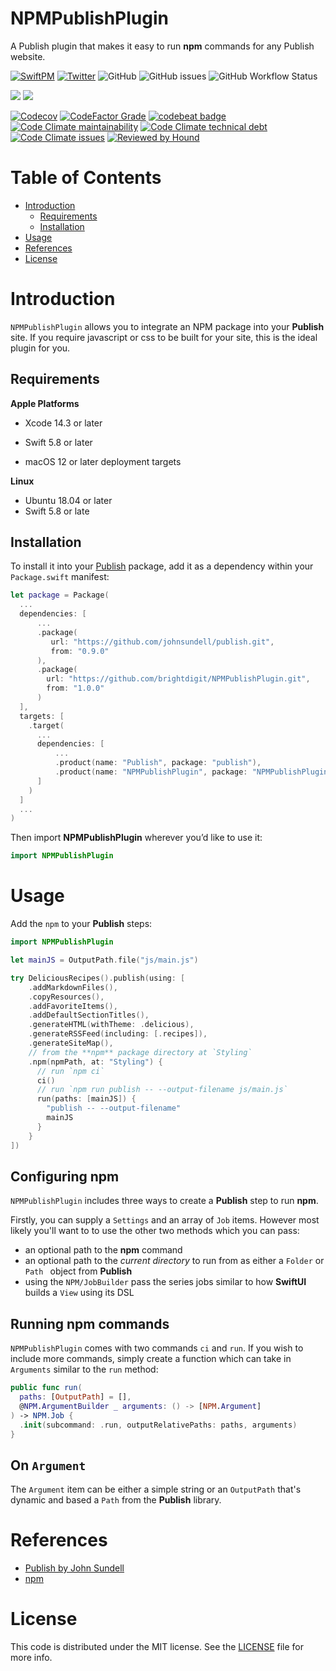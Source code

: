 # NPMPublishPlugin

A Publish plugin that makes it easy to run **npm** commands for any Publish website.

[![SwiftPM](https://img.shields.io/badge/SPM-Linux%20%7C%20iOS%20%7C%20macOS%20%7C%20watchOS%20%7C%20tvOS-success?logo=swift)](https://swift.org)
[![Twitter](https://img.shields.io/badge/twitter-@brightdigit-blue.svg?style=flat)](http://twitter.com/brightdigit)
![GitHub](https://img.shields.io/github/license/brightdigit/NPMPublishPlugin)
![GitHub issues](https://img.shields.io/github/issues/brightdigit/NPMPublishPlugin)
![GitHub Workflow Status](https://img.shields.io/github/actions/workflow/status/brightdigit/NPMPublishPlugin/NPMPublishPlugin.yml?label=actions&logo=github&?branch=main)

[![](https://img.shields.io/endpoint?url=https%3A%2F%2Fswiftpackageindex.com%2Fapi%2Fpackages%2Fbrightdigit%2FNPMPublishPlugin%2Fbadge%3Ftype%3Dswift-versions)](https://swiftpackageindex.com/brightdigit/NPMPublishPlugin)
[![](https://img.shields.io/endpoint?url=https%3A%2F%2Fswiftpackageindex.com%2Fapi%2Fpackages%2Fbrightdigit%2FNPMPublishPlugin%2Fbadge%3Ftype%3Dplatforms)](https://swiftpackageindex.com/brightdigit/NPMPublishPlugin)


[![Codecov](https://img.shields.io/codecov/c/github/brightdigit/NPMPublishPlugin)](https://codecov.io/gh/brightdigit/NPMPublishPlugin)
[![CodeFactor Grade](https://img.shields.io/codefactor/grade/github/brightdigit/NPMPublishPlugin)](https://www.codefactor.io/repository/github/brightdigit/NPMPublishPlugin)
[![codebeat badge](https://codebeat.co/badges/54695d4b-98c8-4f0f-855e-215500163094)](https://codebeat.co/projects/github-com-brightdigit-NPMPublishPlugin-main)
[![Code Climate maintainability](https://img.shields.io/codeclimate/maintainability/brightdigit/NPMPublishPlugin)](https://codeclimate.com/github/brightdigit/NPMPublishPlugin)
[![Code Climate technical debt](https://img.shields.io/codeclimate/tech-debt/brightdigit/NPMPublishPlugin?label=debt)](https://codeclimate.com/github/brightdigit/NPMPublishPlugin)
[![Code Climate issues](https://img.shields.io/codeclimate/issues/brightdigit/NPMPublishPlugin)](https://codeclimate.com/github/brightdigit/NPMPublishPlugin)
[![Reviewed by Hound](https://img.shields.io/badge/Reviewed_by-Hound-8E64B0.svg)](https://houndci.com)

# Table of Contents

* [Introduction](#introduction)
   * [Requirements](#requirements)
   * [Installation](#installation)
* [Usage](#usage)
* [References](#references)
* [License](#license)

# Introduction

`NPMPublishPlugin` allows you to integrate an NPM package into your **Publish** site. If you require javascript or css to be built for your site, this is the ideal plugin for you.

## Requirements 

**Apple Platforms**

- Xcode 14.3 or later
- Swift 5.8 or later

- macOS 12 or later deployment targets

**Linux**

- Ubuntu 18.04 or later
- Swift 5.8 or late

## Installation

To install it into your [Publish](https://github.com/johnsundell/publish) package, add it as a dependency within your `Package.swift` manifest:

```swift
let package = Package(
  ...
  dependencies: [
	  ...
	  .package(
		 url: "https://github.com/johnsundell/publish.git", 
		 from: "0.9.0"
	  ),
	  .package(
		url: "https://github.com/brightdigit/NPMPublishPlugin.git",
		from: "1.0.0"
	  )
  ],
  targets: [
	.target(
	  ...
	  dependencies: [
		  ...
		  .product(name: "Publish", package: "publish"),
		  .product(name: "NPMPublishPlugin", package: "NPMPublishPlugin"),
	  ]
	)
  ]
  ...
)
```

Then import **NPMPublishPlugin** wherever you’d like to use it:

```swift
import NPMPublishPlugin
```

# Usage

Add the `npm` to your **Publish** steps:

```swift
import NPMPublishPlugin

let mainJS = OutputPath.file("js/main.js")

try DeliciousRecipes().publish(using: [
	.addMarkdownFiles(),
	.copyResources(),
	.addFavoriteItems(),
	.addDefaultSectionTitles(),
	.generateHTML(withTheme: .delicious),
	.generateRSSFeed(including: [.recipes]),
	.generateSiteMap(),
	// from the **npm** package directory at `Styling`
	.npm(npmPath, at: "Styling") {
	  // run `npm ci`
	  ci()
	  // run `npm run publish -- --output-filename js/main.js`
	  run(paths: [mainJS]) {
		"publish -- --output-filename"
		mainJS
	  }
	}
])
```

## Configuring npm

`NPMPublishPlugin` includes three ways to create a **Publish** step to run **npm**.

Firstly, you can supply a `Settings` and an array of `Job` items.
However most likely  you'll want to to use the other two methods which you can pass:

* an optional path to the **npm** command
* an optional path to the *current directory* to run from as either a `Folder` or `Path ` object from **Publish**
* using the ``NPM/JobBuilder`` pass the series jobs similar to how **SwiftUI** builds a `View` using its DSL

## Running npm commands

`NPMPublishPlugin` comes with two commands `ci` and `run`. If you wish to include more commands, 
simply create a function which can take in `Arguments` similar to the `run` method:

```swift
public func run(
  paths: [OutputPath] = [],
  @NPM.ArgumentBuilder _ arguments: () -> [NPM.Argument]
) -> NPM.Job {
  .init(subcommand: .run, outputRelativePaths: paths, arguments)
}
```

## On `Argument`

The `Argument` item can be either a simple string or an `OutputPath` that's dynamic and based a `Path` from the **Publish** library.
 
# References

* [Publish by John Sundell](https://github.com/JohnSundell/Publish)
* [npm](https://www.npmjs.com)

# License 

This code is distributed under the MIT license. See the [LICENSE](https://github.com/brightdigit/NPMPublishPlugin/LICENSE) file for more info.